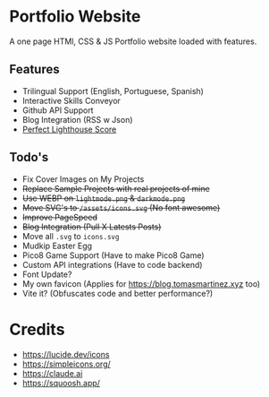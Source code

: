 # Portfolio Website

A one page HTMl, CSS & JS Portfolio website loaded with features.

## Features

- Trilingual Support (English, Portuguese, Spanish)
- Interactive Skills Conveyor
- Github API Support
- Blog Integration (RSS w Json)
- [Perfect Lighthouse Score](https://pagespeed.web.dev/analysis/https-tomasmartinez-xyz/uawdtgy9rw?form_factor=desktop)

## Todo's

- Fix Cover Images on My Projects
- ~~Replace Sample Projects with real projects of mine~~
- ~~Use WEBP on `lightmode.png` & `darkmode.png`~~
- ~~Move SVG's to `/assets/icons.svg` (No font awesome)~~
- ~~Improve PageSpeed~~
- ~~Blog Integration (Pull X Latests Posts)~~
- Move all `.svg` to `icons.svg`
- Mudkip Easter Egg
- Pico8 Game Support (Have to make Pico8 Game)
- Custom API integrations (Have to code backend)
- Font Update?
- My own favicon (Applies for https://blog.tomasmartinez.xyz too)
- Vite it? (Obfuscates code and better performance?)

# Credits

- https://lucide.dev/icons
- https://simpleicons.org/
- https://claude.ai
- https://squoosh.app/

